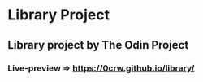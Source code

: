 # Library Project

## Library project by The Odin Project

### Live-preview => https://0crw.github.io/library/
